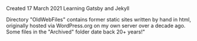 Created 17 March 2021
Learning Gatsby and Jekyll 

Directory "OldWebFiles" contains former static sites written by hand in html, originally hosted via WordPress.org on my own server over a decade ago. Some files in the "Archived" folder date back 20+ years!" 
